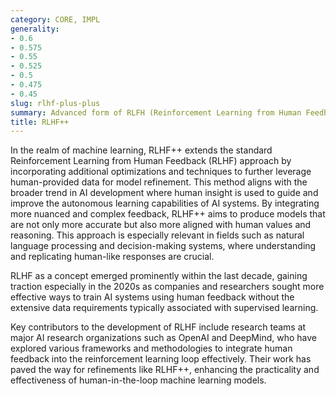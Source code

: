 ```yaml
---
category: CORE, IMPL
generality:
- 0.6
- 0.575
- 0.55
- 0.525
- 0.5
- 0.475
- 0.45
slug: rlhf-plus-plus
summary: Advanced form of RLFH (Reinforcement Learning from Human Feedback), a technique used in ML to enhance model performance by incorporating human feedback into the training process.
title: RLHF++
---
```


In the realm of machine learning, RLHF++ extends the standard Reinforcement Learning from Human Feedback (RLHF) approach by incorporating additional optimizations and techniques to further leverage human-provided data for model refinement. This method aligns with the broader trend in AI development where human insight is used to guide and improve the autonomous learning capabilities of AI systems. By integrating more nuanced and complex feedback, RLHF++ aims to produce models that are not only more accurate but also more aligned with human values and reasoning. This approach is especially relevant in fields such as natural language processing and decision-making systems, where understanding and replicating human-like responses are crucial.

RLHF as a concept emerged prominently within the last decade, gaining traction especially in the 2020s as companies and researchers sought more effective ways to train AI systems using human feedback without the extensive data requirements typically associated with supervised learning.

Key contributors to the development of RLHF include research teams at major AI research organizations such as OpenAI and DeepMind, who have explored various frameworks and methodologies to integrate human feedback into the reinforcement learning loop effectively. Their work has paved the way for refinements like RLHF++, enhancing the practicality and effectiveness of human-in-the-loop machine learning models.
